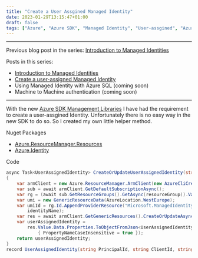 ```yaml
---
title: "Create a User Assgined Managed Identity"
date: 2023-01-29T13:15:47+01:00
draft: false
tags: ["Azure", "Azure SDK", "Managed Identity", "User-assgined", "AzureAD"]
---
```

---
Previous blog post in the series: [Introduction to Managed Identities](/posts/introduction-to-managed-identities)

Posts in this series:
- [Introduction to Managed Identities](/posts/introduction-to-managed-identities)
- [Create a user-assigned Managed Identity](/posts/create-a-user-assgined-managed-identity) 
- Using Managed Identity with Azure SQL (coming soon)
- Machine to Machine authentication (coming soon)
---
With the new [Azure SDK Management Libraries](https://azure.github.io/azure-sdk/releases/latest/mgmt/dotnet.html) I have had the requirement to create a user-assgined Identity. Unfortunately there is no easy way in the new SDK to do so. So I created my own little helper method.

Nuget Packages
- [Azure.ResourceManager.Resources](https://www.nuget.org/packages/Azure.ResourceManager.Resources)
- [Azure.Identity](https://www.nuget.org/packages/Azure.Identity)  
  
Code
```csharp
async Task<UserAssignedIdentity> CreateOrUpdateUserAssignedIdentity(string identityName, string resourceGroup)
{
    var armClient = new Azure.ResourceManager.ArmClient(new AzureCliCredential());
    var sub = await armClient.GetDefaultSubscriptionAsync();
    var rg = (await sub.GetResourceGroups().GetAsync(resourceGroup)).Value;
    var umi = new GenericResourceData(AzureLocation.WestEurope);
    var umiId = rg.Id.AppendProviderResource("Microsoft.ManagedIdentity", "userAssignedIdentities",
        identityName);
    var res = await armClient.GetGenericResources().CreateOrUpdateAsync(Azure.WaitUntil.Completed, umiId, umi);
    var userAssignedIdentity =
        res.Value.Data.Properties.ToObjectFromJson<UserAssignedIdentity>(new JsonSerializerOptions()
            { PropertyNameCaseInsensitive = true });
    return userAssignedIdentity;
}
record UserAssignedIdentity(string PrincipalId, string ClientId, string TenantId);
```